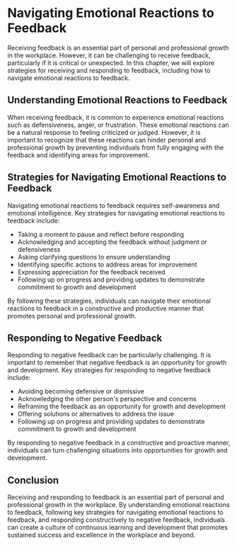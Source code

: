 Navigating Emotional Reactions to Feedback
===========================================================================================

Receiving feedback is an essential part of personal and professional growth in the workplace. However, it can be challenging to receive feedback, particularly if it is critical or unexpected. In this chapter, we will explore strategies for receiving and responding to feedback, including how to navigate emotional reactions to feedback.

Understanding Emotional Reactions to Feedback
---------------------------------------------

When receiving feedback, it is common to experience emotional reactions such as defensiveness, anger, or frustration. These emotional reactions can be a natural response to feeling criticized or judged. However, it is important to recognize that these reactions can hinder personal and professional growth by preventing individuals from fully engaging with the feedback and identifying areas for improvement.

Strategies for Navigating Emotional Reactions to Feedback
---------------------------------------------------------

Navigating emotional reactions to feedback requires self-awareness and emotional intelligence. Key strategies for navigating emotional reactions to feedback include:

* Taking a moment to pause and reflect before responding
* Acknowledging and accepting the feedback without judgment or defensiveness
* Asking clarifying questions to ensure understanding
* Identifying specific actions to address areas for improvement
* Expressing appreciation for the feedback received
* Following up on progress and providing updates to demonstrate commitment to growth and development

By following these strategies, individuals can navigate their emotional reactions to feedback in a constructive and productive manner that promotes personal and professional growth.

Responding to Negative Feedback
-------------------------------

Responding to negative feedback can be particularly challenging. It is important to remember that negative feedback is an opportunity for growth and development. Key strategies for responding to negative feedback include:

* Avoiding becoming defensive or dismissive
* Acknowledging the other person's perspective and concerns
* Reframing the feedback as an opportunity for growth and development
* Offering solutions or alternatives to address the issue
* Following up on progress and providing updates to demonstrate commitment to growth and development

By responding to negative feedback in a constructive and proactive manner, individuals can turn challenging situations into opportunities for growth and development.

Conclusion
----------

Receiving and responding to feedback is an essential part of personal and professional growth in the workplace. By understanding emotional reactions to feedback, following key strategies for navigating emotional reactions to feedback, and responding constructively to negative feedback, individuals can create a culture of continuous learning and development that promotes sustained success and excellence in the workplace and beyond.
